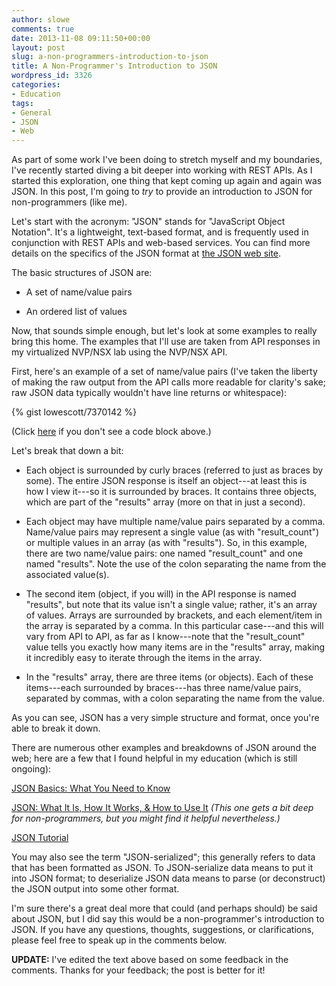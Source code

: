 ```yaml
---
author: slowe
comments: true
date: 2013-11-08 09:11:50+00:00
layout: post
slug: a-non-programmers-introduction-to-json
title: A Non-Programmer's Introduction to JSON
wordpress_id: 3326
categories:
- Education
tags:
- General
- JSON
- Web
---
```


As part of some work I've been doing to stretch myself and my boundaries, I've recently started diving a bit deeper into working with REST APIs. As I started this exploration, one thing that kept coming up again and again was JSON. In this post, I'm going to _try_ to provide an introduction to JSON for non-programmers (like me).

Let's start with the acronym: "JSON" stands for "JavaScript Object Notation". It's a lightweight, text-based format, and is frequently used in conjunction with REST APIs and web-based services. You can find more details on the specifics of the JSON format at [the JSON web site](http://json.org/).

The basic structures of JSON are:

* A set of name/value pairs

* An ordered list of values

Now, that sounds simple enough, but let's look at some examples to really bring this home. The examples that I'll use are taken from API responses in my virtualized NVP/NSX lab using the NVP/NSX API.

First, here's an example of a set of name/value pairs (I've taken the liberty of making the raw output from the API calls more readable for clarity's sake; raw JSON data typically wouldn't have line returns or whitespace):

{% gist lowescott/7370142 %}

(Click [here](https://gist.github.com/lowescott/7370142) if you don't see a code block above.)

Let's break that down a bit:

* Each object is surrounded by curly braces (referred to just as braces by some). The entire JSON response is itself an object---at least this is how I view it---so it is surrounded by braces. It contains three objects, which are part of the "results" array (more on that in just a second).

* Each object may have multiple name/value pairs separated by a comma. Name/value pairs may represent a single value (as with "result_count") or multiple values in an array (as with "results"). So, in this example, there are two name/value pairs: one named "result_count" and one named "results". Note the use of the colon separating the name from the associated value(s).

* The second item (object, if you will) in the API response is named "results", but note that its value isn't a single value; rather, it's an array of values. Arrays are surrounded by brackets, and each element/item in the array is separated by a comma. In this particular case---and this will vary from API to API, as far as I know---note that the "result_count" value tells you exactly how many items are in the "results" array, making it incredibly easy to iterate through the items in the array.

* In the "results" array, there are three items (or objects). Each of these items---each surrounded by braces---has three name/value pairs, separated by commas, with a colon separating the name from the value.

As you can see, JSON has a very simple structure and format, once you're able to break it down.

There are numerous other examples and breakdowns of JSON around the web; here are a few that I found helpful in my education (which is still ongoing):

[JSON Basics: What You Need to Know](http://www.elated.com/articles/json-basics/)  

[JSON: What It Is, How It Works, & How to Use It](http://www.copterlabs.com/blog/json-what-it-is-how-it-works-how-to-use-it/) _(This one gets a bit deep for non-programmers, but you might find it helpful nevertheless.)_  

[JSON Tutorial](http://www.w3resource.com/JSON/introduction.php)

You may also see the term "JSON-serialized"; this generally refers to data that has been formatted as JSON. To JSON-serialize data means to put it into JSON format; to deserialize JSON data means to parse (or deconstruct) the JSON output into some other format.

I'm sure there's a great deal more that could (and perhaps should) be said about JSON, but I did say this would be a non-programmer's introduction to JSON. If you have any questions, thoughts, suggestions, or clarifications, please feel free to speak up in the comments below.

**UPDATE:** I've edited the text above based on some feedback in the comments. Thanks for your feedback; the post is better for it!
